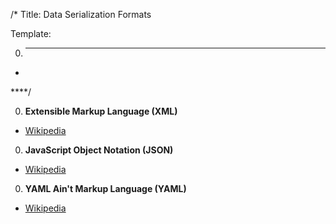 /*
Title: Data Serialization Formats

Template:

0. ****

* []()

****/

0. **Extensible Markup Language (XML)**

  * [Wikipedia](https://en.wikipedia.org/wiki/XML)

0. **JavaScript Object Notation (JSON)**

  * [Wikipedia](https://en.wikipedia.org/wiki/JSON)

0. **YAML Ain't Markup Language (YAML)**

  * [Wikipedia](https://en.wikipedia.org/wiki/YAML)
